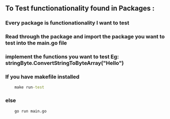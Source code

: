 ## To Test functionationality found in Packages : 
### Every package is functionationality I want to test
### Read through the package and import the package you want to test into the main.go file
### implement the functions you want to test Eg: stringByte.ConvertStringToByteArray("Hello")
### If you have makefile installed
```cmd
    make run-test
```
### else
```cmd
    go run main.go
```
